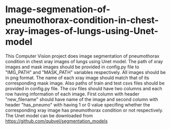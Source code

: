 # Image-segmenation-of-pneumothorax-condition-in-chest-xray-images-of-lungs-using-Unet-model
This Computer Vision project does image segmentation of pneumothorax condition in chest xray images of lungs using Unet model. The path of xray images and mask images should be provided in config.py file to "IMG_PATH" and "MASK_PATH" variables respectively. All images should be in png format. The name of each xray image should match that of its corresponding mask image. Also paths of train and test csvs files should be provided in config.py file. The csv files should have two columns and each row having information of each image. First column with header "new_filename" should have name of the image and second column with header "has_pneumo" with having 1 or 0 value specifing whether the corresponding xray image has pneumothorax condition or not respectively. The Unet model can be downloaded from https://github.com/qubvel/segmentation_models
